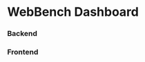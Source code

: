 # WebBench Dashboard

### Backend

<!-- fastapi dev backend/main.py -->

### Frontend

<!-- npm run dev -->

